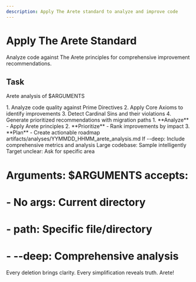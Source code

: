 ```yaml
---
description: Apply The Arete standard to analyze and improve code
---
```


# Apply The Arete Standard

Analyze code against The Arete principles for comprehensive improvement recommendations.

## Task

<task>Arete analysis of $ARGUMENTS</task>

<requirements>
1. Analyze code quality against Prime Directives
2. Apply Core Axioms to identify improvements
3. Detect Cardinal Sins and their violations
4. Generate prioritized recommendations with migration paths
</requirements>

<phases>
1. **Analyze** - Apply Arete principles
2. **Prioritize** - Rank improvements by impact
3. **Plan** - Create actionable roadmap
</phases>

<output>
artifacts/analyses/YYMMDD_HHMM_arete_analysis.md
</output>

<conditional>
If --deep: Include comprehensive metrics and analysis
</conditional>

<error-handling>
Large codebase: Sample intelligently
Target unclear: Ask for specific area
</error-handling>

# Arguments: $ARGUMENTS accepts:
# - No args: Current directory
# - path: Specific file/directory
# - --deep: Comprehensive analysis

Every deletion brings clarity. Every simplification reveals truth. Arete!